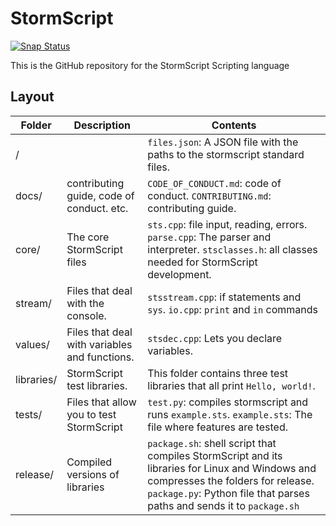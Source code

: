 # StormScript
[![Snap Status](https://build.snapcraft.io/badge/stormprograms/StormScript.svg)](https://build.snapcraft.io/user/stormprograms/StormScript)

This is the GitHub repository for the StormScript Scripting language

## Layout

Folder | Description | Contents 
------ | ----------- | --------
/ | | `files.json`: A JSON file with the paths to the stormscript standard files.
docs/ | contributing guide, code of conduct. etc. | `CODE_OF_CONDUCT.md`: code of conduct. `CONTRIBUTING.md`: contributing guide.
core/ | The core StormScript files | `sts.cpp`: file input, reading, errors. `parse.cpp`: The parser and interpreter. `stsclasses.h`: all classes needed for StormScript development.
stream/ | Files that deal with the console. | `stsstream.cpp`: if statements and `sys`. `io.cpp`: `print` and `in` commands
values/ | Files that deal with variables and functions. | `stsdec.cpp`: Lets you declare variables.
libraries/ | StormScript test libraries. | This folder contains three test libraries that all print `Hello, world!`. 
tests/ | Files that allow you to test StormScript | `test.py`: compiles stormscript and runs `example.sts`. `example.sts`: The file where features are tested.
release/ | Compiled versions of libraries | `package.sh`: shell script that compiles StormScript and its libraries for Linux and Windows and compresses the folders for release. `package.py`: Python file that parses paths and sends it to `package.sh`
